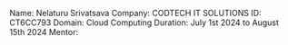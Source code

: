 Name: Nelaturu Srivatsava 
Company: CODTECH IT SOLUTIONS
ID: CT6CC793
Domain: Cloud Computing
Duration: July 1st 2024 to August 15th 2024
Mentor: 
